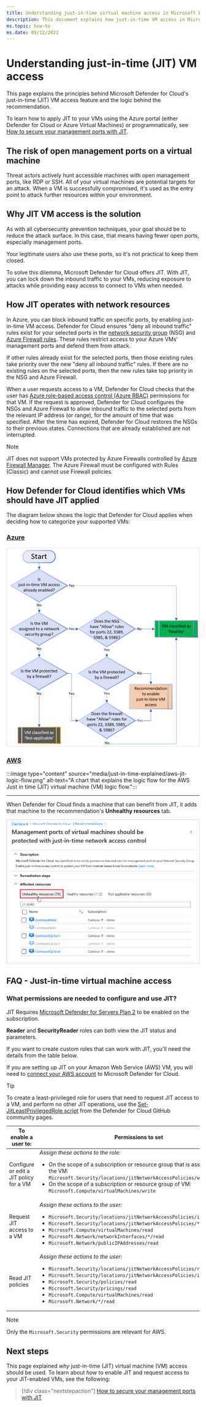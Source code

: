 ```yaml
---
title: Understanding just-in-time virtual machine access in Microsoft Defender for Cloud
description: This document explains how just-in-time VM access in Microsoft Defender for Cloud helps you control access to your Azure virtual machines
ms.topic: how-to
ms.date: 05/12/2022
---
```


# Understanding just-in-time (JIT) VM access

This page explains the principles behind Microsoft Defender for Cloud's just-in-time (JIT) VM access feature and the logic behind the recommendation.

To learn how to apply JIT to your VMs using the Azure portal (either Defender for Cloud or Azure Virtual Machines) or programmatically, see [How to secure your management ports with JIT](just-in-time-access-usage.md).

## The risk of open management ports on a virtual machine

Threat actors actively hunt accessible machines with open management ports, like RDP or SSH. All of your virtual machines are potential targets for an attack. When a VM is successfully compromised, it's used as the entry point to attack further resources within your environment.

## Why JIT VM access is the solution 

As with all cybersecurity prevention techniques, your goal should be to reduce the attack surface. In this case, that means having fewer open ports, especially management ports.

Your legitimate users also use these ports, so it's not practical to keep them closed.

To solve this dilemma, Microsoft Defender for Cloud offers JIT. With JIT, you can lock down the inbound traffic to your VMs, reducing exposure to attacks while providing easy access to connect to VMs when needed.

## How JIT operates with network resources

In Azure, you can block inbound traffic on specific ports, by enabling just-in-time VM access. Defender for Cloud ensures "deny all inbound traffic" rules exist for your selected ports in the [network security group](../virtual-network/network-security-groups-overview.md#security-rules) (NSG) and [Azure Firewall rules](../firewall/rule-processing.md). These rules restrict access to your Azure VMs’ management ports and defend them from attack. 

If other rules already exist for the selected ports, then those existing rules take priority over the new "deny all inbound traffic" rules. If there are no existing rules on the selected ports, then the new rules take top priority in the NSG and Azure Firewall.

When a user requests access to a VM, Defender for Cloud checks that the user has [Azure role-based access control (Azure RBAC)](../role-based-access-control/role-assignments-portal.md) permissions for that VM. If the request is approved, Defender for Cloud configures the NSGs and Azure Firewall to allow inbound traffic to the selected ports from the relevant IP address (or range), for the amount of time that was specified. After the time has expired, Defender for Cloud restores the NSGs to their previous states. Connections that are already established are not interrupted.

> [!NOTE]
> JIT does not support VMs protected by Azure Firewalls controlled by [Azure Firewall Manager](../firewall-manager/overview.md).  The Azure Firewall must be configured with Rules (Classic) and cannot use Firewall policies.

## How Defender for Cloud identifies which VMs should have JIT applied

The diagram below shows the logic that Defender for Cloud applies when deciding how to categorize your supported VMs: 

### [**Azure**](#tab/defender-for-container-arch-aks)
[![Just-in-time (JIT) virtual machine (VM) logic flow.](media/just-in-time-explained/jit-logic-flow.png)](media/just-in-time-explained/jit-logic-flow.png#lightbox)

### [**AWS**](#tab/defender-for-container-arch-eks)
:::image type="content" source="media/just-in-time-explained/aws-jit-logic-flow.png" alt-text="A chart that explains the logic flow for the AWS Just in time (JIT) virtual machine (VM) logic flow.":::

---

When Defender for Cloud finds a machine that can benefit from JIT, it adds that machine to the recommendation's **Unhealthy resources** tab. 

![Just-in-time (JIT) virtual machine (VM) access recommendation.](./media/just-in-time-explained/unhealthy-resources.png)

## FAQ - Just-in-time virtual machine access

### What permissions are needed to configure and use JIT?

JIT Requires [Microsoft Defender for Servers Plan 2](defender-for-servers-introduction.md#what-are-the-microsoft-defender-for-server-plans) to be enabled on the subscription. 

**Reader** and **SecurityReader** roles can both view the JIT status and parameters.

If you want to create custom roles that can work with JIT, you'll need the details from the table below.

If you are setting up JIT on your Amazon Web Service (AWS) VM, you will need to [connect your AWS account](quickstart-onboard-aws.md) to Microsoft Defender for Cloud.

> [!TIP]
> To create a least-privileged role for users that need to request JIT access to a VM, and perform no other JIT operations, use the [Set-JitLeastPrivilegedRole script](https://github.com/Azure/Azure-Security-Center/tree/main/Powershell%20scripts/JIT%20Scripts/JIT%20Custom%20Role) from the Defender for Cloud GitHub community pages.

| To enable a user to: | Permissions to set|
| --- | --- |
|Configure or edit a JIT policy for a VM | *Assign these actions to the role:*  <ul><li>On the scope of a subscription or resource group that is associated with the VM:<br/> `Microsoft.Security/locations/jitNetworkAccessPolicies/write` </li><li> On the scope of a subscription or resource group of VM: <br/>`Microsoft.Compute/virtualMachines/write`</li></ul> | 
|Request JIT access to a VM | *Assign these actions to the user:*  <ul><li> `Microsoft.Security/locations/jitNetworkAccessPolicies/initiate/action` </li><li> `Microsoft.Security/locations/jitNetworkAccessPolicies/*/read` </li><li> `Microsoft.Compute/virtualMachines/read` </li><li> `Microsoft.Network/networkInterfaces/*/read` </li> <li> `Microsoft.Network/publicIPAddresses/read` </li></ul> |
|Read JIT policies| *Assign these actions to the user:*  <ul><li>`Microsoft.Security/locations/jitNetworkAccessPolicies/read`</li><li>`Microsoft.Security/locations/jitNetworkAccessPolicies/initiate/action`</li><li>`Microsoft.Security/policies/read`</li><li>`Microsoft.Security/pricings/read`</li><li>`Microsoft.Compute/virtualMachines/read`</li><li>`Microsoft.Network/*/read`</li>|

> [!Note]
> Only the `Microsoft.Security` permissions are relevant for AWS.

## Next steps

This page explained _why_ just-in-time (JIT) virtual machine (VM) access should be used. To learn about _how_ to enable JIT and request access to your JIT-enabled VMs, see the following:

> [!div class="nextstepaction"]
> [How to secure your management ports with JIT](just-in-time-access-usage.md)
